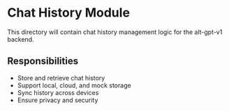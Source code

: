 # Chat History Module

This directory will contain chat history management logic for the alt-gpt-v1 backend.

## Responsibilities
- Store and retrieve chat history
- Support local, cloud, and mock storage
- Sync history across devices
- Ensure privacy and security 